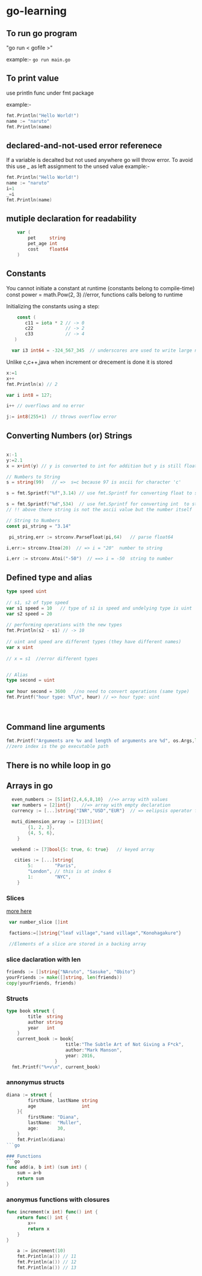 # go-learning


## To run  go program

 "go run < gofile >" 

example:- `go run main.go`


## To print value

use println func under fmt package

example:- 
```go 
fmt.Println("Hello World!")
name := "naruto"
fmt.Println(name)
```
## declared-and-not-used error referenece
 If a variable is decalted but not used anywhere go will throw error.
 To avoid this use _ as left assignment to the unsed value
example:- 
```go 
fmt.Println("Hello World!")
name := "naruto"
i=1
_=i
fmt.Println(name)
```

## mutiple declaration for readability
```go
	var (
		pet     string
		pet_age int
		cost    float64
	)
```

## Constants

 You cannot initiate a constant at runtime (constants belong to compile-time)
 const power = math.Pow(2, 3) //error, functions calls belong to runtime

Initializing the constants using a step:
 ```go
     const (
        c11 = iota * 2 // -> 0
        c22            // -> 2
        c33            // -> 4
    )
 ```

```go
  var i3 int64 = -324_567_345  // underscores are used to write large num
```

Unlike c,c++,java when increment or drecement is done it is stored

```go
x:=1
x++
fmt.Println(x) // 2

var i int8 = 127;

i++ // overflows and no error

j:= int8(255+1)  // throws overflow error
```

## Converting Numbers (or) Strings
```go

x:-1
y:=2.1
x = x+int(y) // y is converted to int for addition but y is still float

// Numbers to String
s = string(99)   // =>  s=c because 97 is ascii for character 'c'

s = fmt.Sprintf("%f",3.14) // use fmt.Sprintf for converting float to string

s = fmt.Sprintf("%d",534)  // use fmt.Sprintf for converting int  to string  => s = 534 
// !! above there string is not the ascii value but the number itself

// String to Numbers
const pi_string = "3.14"

 pi_string,err := strconv.ParseFloat(pi,64)   // parse float64

i,err:= strconv.Itoa(20)  // => i = "20"  number to string

i,err := strconv.Atoi("-50")  // ==> i = -50  string to number

```


## Defined type and alias

```go
type speed uint
 
// s1, s2 of type speed
var s1 speed = 10   // type of s1 is speed and undelying type is uint
var s2 speed = 20
 
// performing operations with the new types
fmt.Println(s2 - s1) // -> 10
 
// uint and speed are different types (they have different names)
var x uint
 
// x = s1  //error different types


// Alias
type second = uint
 
var hour second = 3600   //no need to convert operations (same type)
fmt.Printf("hour type: %T\n", hour) // => hour type: uint
 
    
```

## Command line arguments

```go
fmt.Printf("Arguments are %v and length of arguments are %d", os.Args,len(os.Args))
//zero index is the go executable path
```
## There is no while loop in go

## Arrays in go
```go
  even_numbers := [5]int{2,4,6,8,10}  //=> array with values
  var numbers = [2]int{}    //=> array with empty declaration
  currency := [...]string{"INR","USD","EUR"}  // => eelipsis operator for decalarion and initilization

  muti_dimension_array := [2][3]int{
		{1, 2, 3},
		{4, 5, 6},
	}

  weekend := [7]bool{5: true, 6: true}   // keyed array

   cities := [...]string{
        5:        "Paris",
        "London", // this is at index 6
        1:        "NYC",
    }
```

### Slices
[more here](https://go.dev/blog/slices)
```go
 var number_slice []int

 factions:=[]string{"leaf village","sand village","Konohagakure"}

 //Elements of a slice are stored in a backing array
```

### slice daclaration with len
 ```go
 friends := []string{"NAruto", "Sasuke", "Obito"}
 yourFriends := make([]string, len(friends))
 copy(yourFriends, friends)
 ```

### Structs 
```go
type book struct {
		title  string
		author string
		year   int
	}
	current_book := book{
                      title:"The Subtle Art of Not Giving a F*ck", 
                      author:"Mark Manson", 
                      year: 2016,
                  }
  fmt.Printf("%+v\n", current_book)
```

### annonymus structs
```go
diana := struct {
		firstName, lastName string
		age                 int
	}{
		firstName: "Diana",
		lastName:  "Muller",
		age:       30,
	}
	fmt.Println(diana)
```go

### Functions
```go
func add(a, b int) (sum int) {
    sum = a+b
	return sum
}

```

### anonymus functions with closures
```go
func increment(x int) func() int {
    return func() int {
        x++
        return x
    }
}

    a := increment(10)
    fmt.Println(a()) // 11
    fmt.Println(a()) // 12
    fmt.Println(a()) // 13
```